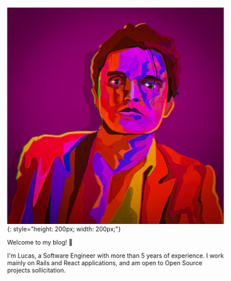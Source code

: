 ![Profile](assets/favicon.svg){: style="height: 200px; width: 200px;"}

Welcome to my blog! 👋

I'm Lucas, a Software Engineer with more than 5 years of experience.
I work mainly on Rails and React applications, and am open to Open Source projects sollicitation.


<!-- TODO: A few things about me -->
